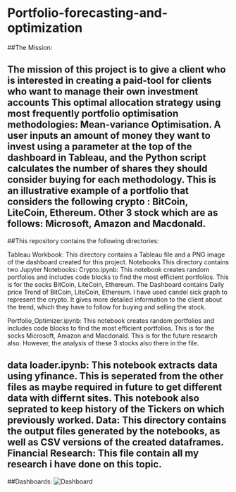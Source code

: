 # Portfolio-forecasting-and-optimization
##The Mission:

The mission of this project is to give a client who is interested in creating a paid-tool for clients who want to manage their own investment accounts
This optimal allocation strategy using most frequently portfolio optimisation methodologies: Mean-variance Optimisation. A user inputs an amount of money they want to invest using a parameter at the top of the dashboard in Tableau, and the Python script calculates the number of shares they should consider buying for each methodology. This is an illustrative example of a portfolio that considers the following crypto  : BitCoin, LiteCoin, Ethereum.
Other 3 stock which are as follows: Microsoft, Amazon and Macdonald.
---------------------------------------------------------------------------------------------------------------------
##This repository contains the following directories:

Tableau Workbook: This directory contains a Tableau file and a PNG image of the dashboard created for this project.
Notebooks This directory contains two Jupyter Notebooks:
Crypto.ipynb: This notebook creates random portfolios and includes code blocks to find the most efficient portfolios. This is for the socks BitCoin, LiteCoin, Ethereum.
              The Dashboard contains Daily price Trend of BitCoin, LiteCoin, Ethereum. I have used candel sick graph to represent the crypto. It gives more detailed 
              information to the client about the trend, which they have to follow for buying and selling the stock.

Portfolio_Optimizer.ipynb: This notebook creates random portfolios and includes code blocks to find the most efficient portfolios. This is for the socks  Microsoft, Amazon and Macdonald. This is for the future research also. However, the analysis of these 3 stocks also there in the file.

data loader.ipynb: This notebook extracts data using yfinance. This is seperated from the other files as maybe required in future to get different data with differnt sites. This notebook also seprated to keep history of the Tickers on which previously worked.
Data: This directory contains the output files generated by the notebooks, as well as CSV versions of the created dataframes.
Financial Research: This file contain all my research i have done on this topic.
---------------------------------------------------------------------------------------------------------------------
##Dashboards:
![Dashboard]()



